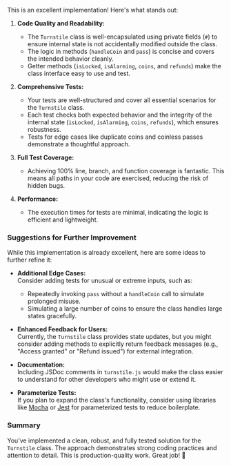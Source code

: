 This is an excellent implementation! Here's what stands out:

1. **Code Quality and Readability:**
   - The `Turnstile` class is well-encapsulated using private fields (`#`) to ensure internal state is not accidentally modified outside the class.
   - The logic in methods (`handleCoin` and `pass`) is concise and covers the intended behavior cleanly.
   - Getter methods (`isLocked`, `isAlarming`, `coins`, and `refunds`) make the class interface easy to use and test.

2. **Comprehensive Tests:**
   - Your tests are well-structured and cover all essential scenarios for the `Turnstile` class.
   - Each test checks both expected behavior and the integrity of the internal state (`isLocked`, `isAlarming`, `coins`, `refunds`), which ensures robustness.
   - Tests for edge cases like duplicate coins and coinless passes demonstrate a thoughtful approach.

3. **Full Test Coverage:**
   - Achieving 100% line, branch, and function coverage is fantastic. This means all paths in your code are exercised, reducing the risk of hidden bugs.

4. **Performance:**
   - The execution times for tests are minimal, indicating the logic is efficient and lightweight.

### Suggestions for Further Improvement
While this implementation is already excellent, here are some ideas to further refine it:

- **Additional Edge Cases:**  
  Consider adding tests for unusual or extreme inputs, such as:
  - Repeatedly invoking `pass` without a `handleCoin` call to simulate prolonged misuse.
  - Simulating a large number of coins to ensure the class handles large states gracefully.

- **Enhanced Feedback for Users:**  
  Currently, the `Turnstile` class provides state updates, but you might consider adding methods to explicitly return feedback messages (e.g., "Access granted" or "Refund issued") for external integration.

- **Documentation:**  
  Including JSDoc comments in `turnstile.js` would make the class easier to understand for other developers who might use or extend it.

- **Parameterize Tests:**  
  If you plan to expand the class's functionality, consider using libraries like [Mocha](https://mochajs.org/) or [Jest](https://jestjs.io/) for parameterized tests to reduce boilerplate.

### Summary
You’ve implemented a clean, robust, and fully tested solution for the `Turnstile` class. The approach demonstrates strong coding practices and attention to detail. This is production-quality work. Great job! 🚀